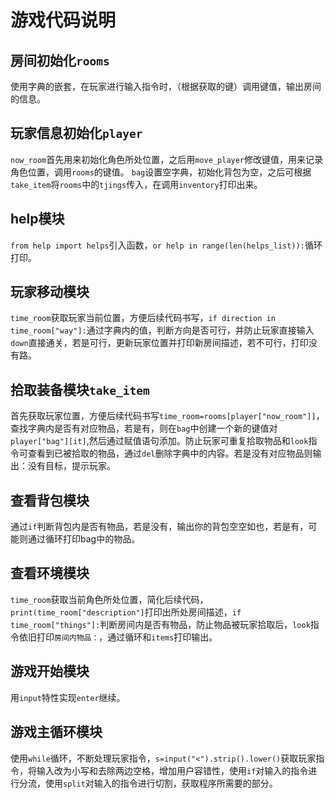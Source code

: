 # 游戏代码说明
## 房间初始化`rooms`
使用字典的嵌套，在玩家进行输入指令时，（根据获取的键）调用键值，输出房间的信息。
## 玩家信息初始化`player`
`now_room`首先用来初始化角色所处位置，之后用`move_player`修改键值，用来记录角色位置，调用`rooms`的键值。
`bag`设置空字典，初始化背包为空，之后可根据`take_item`将`rooms`中的`tjings`传入，在调用`inventory`打印出来。
## help模块
`from help import helps`引入函数，`or help in range(len(helps_list)):`循环打印。
## 玩家移动模块
`time_room`获取玩家当前位置，方便后续代码书写，`if direction in time_room["way"]:`通过字典内的值，判断方向是否可行，并防止玩家直接输入`down`直接通关，若是可行，更新玩家位置并打印新房间描述，若不可行，打印没有路。
## 拾取装备模块`take_item`
首先获取玩家位置，方便后续代码书写`time_room=rooms[player["now_room"]]`，查找字典内是否有对应物品，若是有，则在`bag`中创建一个新的键值对`player["bag"][it]`,然后通过赋值语句添加。防止玩家可重复拾取物品和`look`指令可查看到已被拾取的物品，通过`del`删除字典中的内容。若是没有对应物品则输出：没有目标，提示玩家。
## 查看背包模块
通过`if`判断背包内是否有物品，若是没有，输出你的背包空空如也，若是有，可能则通过循环打印bag中的物品。
## 查看环境模块
`time_room`获取当前角色所处位置，简化后续代码，`print(time_room["description"]`打印出所处房间描述，`if time_room["things"]:`判断房间内是否有物品，防止物品被玩家拾取后，`look`指令依旧打印`房间内物品：`，通过循环和`items`打印输出。
## 游戏开始模块
用`input`特性实现`enter`继续。
## 游戏主循环模块
使用`while`循环，不断处理玩家指令，`s=input("<").strip().lower()`获取玩家指令，将输入改为小写和去除两边空格，增加用户容错性，使用`if`对输入的指令进行分流，使用`split`对输入的指令进行切割，获取程序所需要的部分。